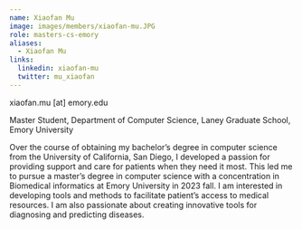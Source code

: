 ```yaml
---
name: Xiaofan Mu
image: images/members/xiaofan-mu.JPG
role: masters-cs-emory
aliases:
  - Xiaofan Mu
links:
  linkedin: xiaofan-mu
  twitter: mu_xiaofan
---
```


xiaofan.mu [at] emory.edu

Master Student, Department of Computer Science, Laney Graduate School, Emory University

Over the course of obtaining my bachelor’s degree in computer science from the University of California, San Diego, I developed a passion for providing support and care for patients when they need it most. This led me to pursue a master’s degree in computer science with a concentration in Biomedical informatics at Emory University in 2023 fall.
I am interested in developing tools and methods to facilitate patient’s access to medical resources. I am also passionate about creating innovative tools for diagnosing and predicting diseases.
